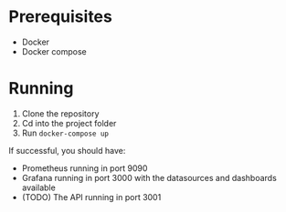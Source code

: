 # Prerequisites
- Docker
- Docker compose

# Running
1. Clone the repository
1. Cd into the project folder
1. Run ```docker-compose up```

If successful, you should have:
- Prometheus running in port 9090
- Grafana running in port 3000 with the datasources and dashboards available
- (TODO) The API running in port 3001